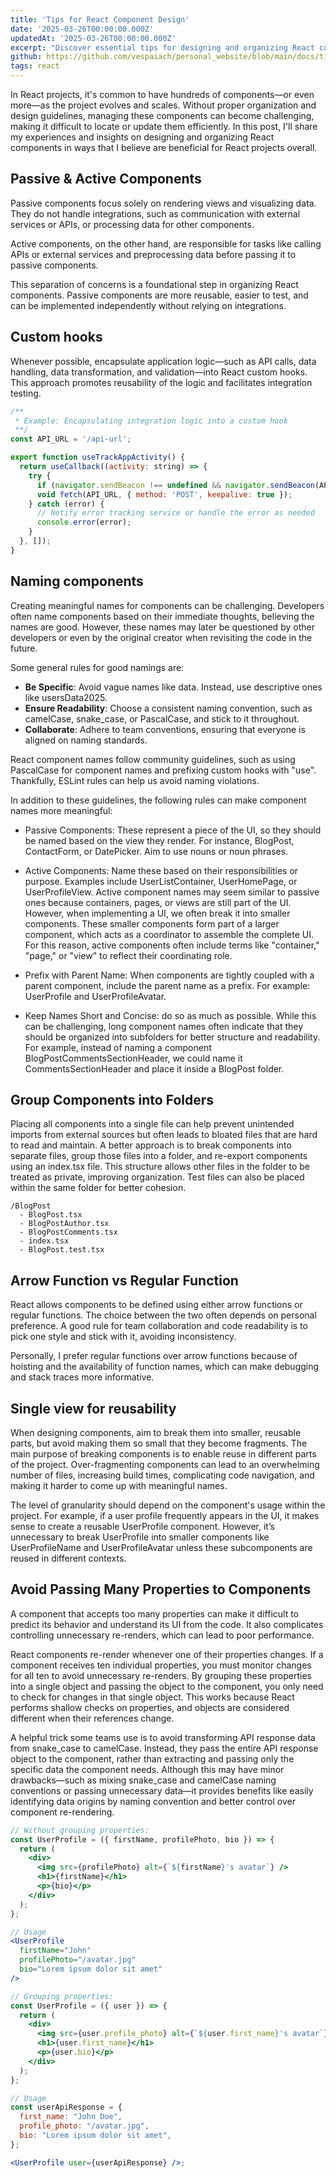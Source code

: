 ```yaml
---
title: 'Tips for React Component Design'
date: '2025-03-26T00:00:00.000Z'
updatedAt: '2025-03-26T00:00:00.000Z'
excerpt: "Discover essential tips for designing and organizing React components to improve scalability, reusability, and maintainability in your projects. Learn best practices for naming, structuring, and optimizing components for efficient development."
github: https://github.com/vespaiach/personal_website/blob/main/docs/tips-for-react-component-design.md
tags: react
---
```


In React projects, it's common to have hundreds of components—or even more—as the project evolves and scales. Without proper organization and design guidelines, managing these components can become challenging, making it difficult to locate or update them efficiently. In this post, I'll share my experiences and insights on designing and organizing React components in ways that I believe are beneficial for React projects overall.

## Passive & Active Components

Passive components focus solely on rendering views and visualizing data. They do not handle integrations, such as communication with external services or APIs, or processing data for other components.

Active components, on the other hand, are responsible for tasks like calling APIs or external services and preprocessing data before passing it to passive components.

This separation of concerns is a foundational step in organizing React components. Passive components are more reusable, easier to test, and can be implemented independently without relying on integrations.

## Custom hooks

Whenever possible, encapsulate application logic—such as API calls, data handling, data transformation, and validation—into React custom hooks. This approach promotes reusability of the logic and facilitates integration testing.

```jsx
/**
 * Example: Encapsulating integration logic into a custom hook
 **/
const API_URL = '/api-url';

export function useTrackAppActivity() {
  return useCallback((activity: string) => {
    try {
      if (navigator.sendBeacon !== undefined && navigator.sendBeacon(API_URL, activity)) return;
      void fetch(API_URL, { method: 'POST', keepalive: true });
    } catch (error) {
      // Notify error tracking service or handle the error as needed
      console.error(error);
    }
  }, []);
}
```

## Naming components

Creating meaningful names for components can be challenging. Developers often name components based on their immediate thoughts, believing the names are good. However, these names may later be questioned by other developers or even by the original creator when revisiting the code in the future.

Some general rules for good namings are:

- **Be Specific**: Avoid vague names like data. Instead, use descriptive ones like usersData2025.
- **Ensure Readability**: Choose a consistent naming convention, such as camelCase, snake_case, or PascalCase, and stick to it throughout.
- **Collaborate**: Adhere to team conventions, ensuring that everyone is aligned on naming standards.

React component names follow community guidelines, such as using PascalCase for component names and prefixing custom hooks with "use". Thankfully, ESLint rules can help us avoid naming violations.

In addition to these guidelines, the following rules can make component names more meaningful:

- Passive Components: These represent a piece of the UI, so they should be named based on the view they render. For instance, BlogPost, ContactForm, or DatePicker. Aim to use nouns or noun phrases.

- Active Components: Name these based on their responsibilities or purpose. Examples include UserListContainer, UserHomePage, or UserProfileView. Active component names may seem similar to passive ones because containers, pages, or views are still part of the UI. However, when implementing a UI, we often break it into smaller components. These smaller components form part of a larger component, which acts as a coordinator to assemble the complete UI. For this reason, active components often include terms like "container," "page," or "view" to reflect their coordinating role.

- Prefix with Parent Name: When components are tightly coupled with a parent component, include the parent name as a prefix. For example: UserProfile and UserProfileAvatar.

- Keep Names Short and Concise: do so as much as possible. While this can be challenging, long component names often indicate that they should be organized into subfolders for better structure and readability. For example, instead of naming a component BlogPostCommentsSectionHeader, we could name it CommentsSectionHeader and place it inside a BlogPost folder.

## Group Components into Folders

Placing all components into a single file can help prevent unintended imports from external sources but often leads to bloated files that are hard to read and maintain. A better approach is to break components into separate files, group those files into a folder, and re-export components using an index.tsx file. This structure allows other files in the folder to be treated as private, improving organization. Test files can also be placed within the same folder for better cohesion.

```base
/BlogPost
  - BlogPost.tsx
  - BlogPostAuthor.tsx
  - BlogPostComments.tsx
  - index.tsx
  - BlogPost.test.tsx
```

## Arrow Function vs Regular Function

React allows components to be defined using either arrow functions or regular functions. The choice between the two often depends on personal preference. A good rule for team collaboration and code readability is to pick one style and stick with it, avoiding inconsistency.

Personally, I prefer regular functions over arrow functions because of hoisting and the availability of function names, which can make debugging and stack traces more informative.

## Single view for reusability

When designing components, aim to break them into smaller, reusable parts, but avoid making them so small that they become fragments. The main purpose of breaking components is to enable reuse in different parts of the project. Over-fragmenting components can lead to an overwhelming number of files, increasing build times, complicating code navigation, and making it harder to come up with meaningful names.

The level of granularity should depend on the component's usage within the project. For example, if a user profile frequently appears in the UI, it makes sense to create a reusable UserProfile component. However, it’s unnecessary to break UserProfile into smaller components like UserProfileName and UserProfileAvatar unless these subcomponents are reused in different contexts.

## Avoid Passing Many Properties to Components

A component that accepts too many properties can make it difficult to predict its behavior and understand its UI from the code. It also complicates controlling unnecessary re-renders, which can lead to poor performance.

React components re-render whenever one of their properties changes. If a component receives ten individual properties, you must monitor changes for all ten to avoid unnecessary re-renders. By grouping these properties into a single object and passing the object to the component, you only need to check for changes in that single object. This works because React performs shallow checks on properties, and objects are considered different when their references change.

A helpful trick some teams use is to avoid transforming API response data from snake_case to camelCase. Instead, they pass the entire API response object to the component, rather than extracting and passing only the specific data the component needs. Although this may have minor drawbacks—such as mixing snake_case and camelCase naming conventions or passing unnecessary data—it provides benefits like easily identifying data origins by naming convention and better control over component re-rendering.

```jsx
// Without grouping properties:
const UserProfile = ({ firstName, profilePhoto, bio }) => {
  return (
    <div>
      <img src={profilePhoto} alt={`${firstName}'s avatar`} />
      <h1>{firstName}</h1>
      <p>{bio}</p>
    </div>
  );
};

// Usage
<UserProfile
  firstName="John"
  profilePhoto="/avatar.jpg"
  bio="Lorem ipsum dolor sit amet"
/>

// Grouping properties:
const UserProfile = ({ user }) => {
  return (
    <div>
      <img src={user.profile_photo} alt={`${user.first_name}'s avatar`} />
      <h1>{user.first_name}</h1>
      <p>{user.bio}</p>
    </div>
  );
};

// Usage
const userApiResponse = {
  first_name: "John Doe",
  profile_photo: "/avatar.jpg",
  bio: "Lorem ipsum dolor sit amet",
};

<UserProfile user={userApiResponse} />;
```